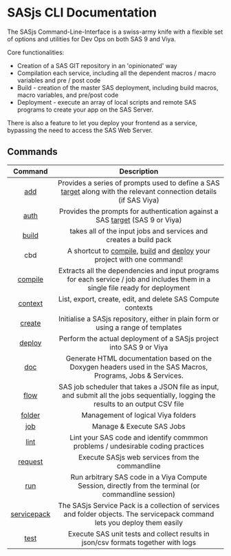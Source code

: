 # SASjs CLI Documentation

The SASjs Command-Line-Interface is a swiss-army knife with a flexible set of options and utilities for Dev Ops on both SAS 9 and Viya.

Core functionalities:

- Creation of a SAS GIT repository in an 'opinionated' way
- Compilation each service, including all the dependent macros / macro variables and pre / post code
- Build - creation of the master SAS deployment, including build macros, macro variables, and pre/post code
- Deployment - execute an array of local scripts and remote SAS programs to create your app on the SAS Server.

There is also a feature to let you deploy your frontend as a service, bypassing the need to access the SAS Web Server.

## Commands

| Command | Description |
| :---: |  :---:  |
| [add](/add) | Provides a series of prompts used to define a SAS [target](https://sasjs.io/glossary#target) along with the relevant connection details (if SAS Viya) |
| [auth](/auth) | Provides the prompts for authentication against a SAS [target](https://sasjs.io/glossary#target) (SAS 9 or Viya) |
| [build](/build) | takes all of the input jobs and services and creates a build pack |
| cbd | A shortcut to [compile](/compile), [build](/build) and [deploy](/deploy) your project with one command! |
| [compile](/compile) | Extracts all the dependencies and input programs for each service / job and includes them in a single file ready for deployment |
| [context](/context) | List, export, create, edit, and delete SAS Compute contexts |
| [create](/create) | Initialise a SASjs repository, either in plain form or using a range of templates |
| [deploy](/deploy) | Perform the actual deployment of a SASjs project into SAS 9 or Viya |
| [doc](/doc) | Generate HTML documentation based on the Doxygen headers used in the SAS Macros, Programs, Jobs & Services. |
| [flow](/flow) | SAS job scheduler that takes a JSON file as input, and submit all the jobs sequentially, logging the results to an output CSV file |
| [folder](/folder) | Management of logical Viya folders |
| [job](/job) | Manage & Execute SAS Jobs |
| [lint](/lint) | Lint your SAS code and identify commmon problems / undesirable coding practices |
| [request](/request) | Execute SASjs web services from the commandline |
| [run](/run) | Run arbitrary SAS code in a Viya Compute Session, directly from the terminal (or commandline session) |
| [servicepack](/servicepack) | The SASjs Service Pack is a collection of services and folder objects. The servicepack command lets you deploy them easily |
| [test](/test) | Execute SAS unit tests and collect results in json/csv formats together with logs |
